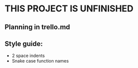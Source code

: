 # THIS PROJECT IS UNFINISHED

## Planning in trello.md

## Style guide:
  - 2 space indents
  - Snake case function names
